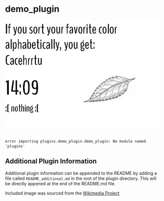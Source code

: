 # demo_plugin
![sample image for plugin demo_plugin](./demo_plugin_sample.png)
```
 
error importing plugins.demo_plugin.demo_plugin: No module named 'plugins'
```

## Additional Plugin Information
Additional plugin information can be appended to the README by adding a file called `README_additional.md` in the root of the plugin directory. This will be directly appened at the end of the README.md file.


Included image was sourced from the [Wikimedia Project](https://commons.wikimedia.org/wiki/File:Acuminate_Leaf_\(PSF\).jpg)
